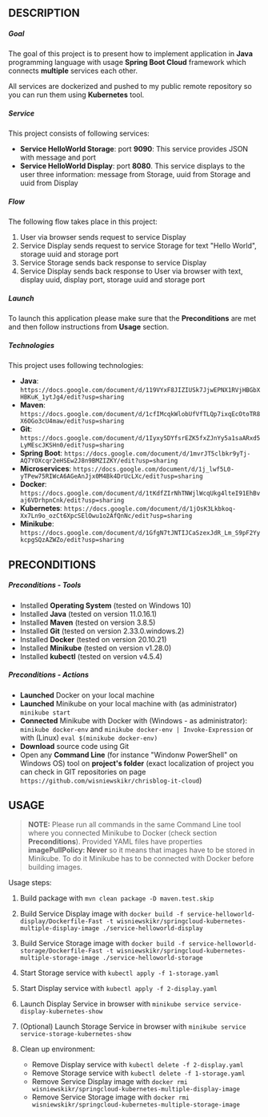 DESCRIPTION
-----------

##### Goal
The goal of this project is to present how to implement application in **Java** programming language with usage **Spring Boot Cloud** framework which connects **multiple** services each other.

All services are dockerized and pushed to my public remote repository so you can run them using **Kubernetes** tool. 

##### Service
This project consists of following services:
* **Service HelloWorld Storage**: port **9090**: This service provides JSON with message and port
* **Service HelloWorld Display**: port **8080**. This service displays to the user three information: message from Storage, uuid from Storage and uuid from Display

##### Flow
The following flow takes place in this project:
1. User via browser sends request to service Display
1. Service Display sends request to service Storage for text "Hello World", storage uuid and storage port
1. Service Storage sends back response to service Display
1. Service Display sends back response to User via browser with text, display uuid, display port, storage uuid and storage port 

##### Launch
To launch this application please make sure that the **Preconditions** are met and then follow instructions from **Usage** section.

##### Technologies
This project uses following technologies:
* **Java**: `https://docs.google.com/document/d/119VYxF8JIZIUSk7JjwEPNX1RVjHBGbXHBKuK_1ytJg4/edit?usp=sharing`
* **Maven**: `https://docs.google.com/document/d/1cfIMcqkWlobUfVfTLQp7ixqEcOtoTR8X6OGo3cU4maw/edit?usp=sharing`
* **Git**: `https://docs.google.com/document/d/1Iyxy5DYfsrEZK5fxZJnYy5a1saARxd5LyMEscJKSHn0/edit?usp=sharing`
* **Spring Boot**: `https://docs.google.com/document/d/1mvrJT5clbkr9yTj-AQ7YOXcqr2eHSEw2J8n9BMZIZKY/edit?usp=sharing`
* **Microservices**: `https://docs.google.com/document/d/1j_lwf5L0-yTPew75RIWcA6AGeAnJjx0M4Bk4DrUcLXc/edit?usp=sharing`
* **Docker**: `https://docs.google.com/document/d/1tKdfZIrNhTNWjlWcqUkg4lteI91EhBvaj6VDrhpnCnk/edit?usp=sharing`
* **Kubernetes**: `https://docs.google.com/document/d/1jOsK3Lkbkoq-Xx7Ln9o_ozCt6XpcSElOwu1o2AfQnNc/edit?usp=sharing`
* **Minikube**: `https://docs.google.com/document/d/1GfgN7tJNTIJCaSzexJdR_Lm_S9pF2YykcpgSQzAZWZo/edit?usp=sharing`


PRECONDITIONS
-------------

##### Preconditions - Tools
* Installed **Operating System** (tested on Windows 10)
* Installed **Java** (tested on version 11.0.16.1)
* Installed **Maven** (tested on version 3.8.5)
* Installed **Git** (tested on version 2.33.0.windows.2)
* Installed **Docker** (tested on version 20.10.21)
* Installed **Minikube** (tested on version v1.28.0)
* Installed **kubectl** (tested on version v4.5.4)

##### Preconditions - Actions
* **Launched** Docker on your local machine
* **Launched** Minikube on your local machine with (as administrator) `minikube start`
* **Connected** Minikube with Docker with (Windows - as administrator): `minikube docker-env` and `minikube docker-env | Invoke-Expression` or with (Linux) `eval $(minikube docker-env)` 
* **Download** source code using Git 
* Open any **Command Line** (for instance "Windonw PowerShell" on Windows OS) tool on **project's folder** (exact localization of project you can check in GIT repositories on page `https://github.com/wisniewskikr/chrisblog-it-cloud`)


USAGE
-----

> **NOTE:**  Please run all commands in the same Command Line tool where you connected Minikube to Docker (check section **Preconditions**). Provided YAML files have properties  **imagePullPolicy: Never** so it means that images have to be stored in Minikube. To do it Minikube has to be connected with Docker before building images.

Usage steps:
1. Build package with `mvn clean package -D maven.test.skip`
1. Build Service Display image with `docker build -f service-helloworld-display/Dockerfile-Fast -t wisniewskikr/springcloud-kubernetes-multiple-display-image ./service-helloworld-display`
1. Build Service Storage image with `docker build -f service-helloworld-storage/Dockerfile-Fast -t wisniewskikr/springcloud-kubernetes-multiple-storage-image ./service-helloworld-storage`
1. Start Storage service with `kubectl apply -f 1-storage.yaml`
1. Start Display service with `kubectl apply -f 2-display.yaml`
1. Launch Display Service in browser with `minikube service service-display-kubernetes-show`
1. (Optional) Launch Storage Service in browser with `minikube service service-storage-kubernetes-show`
1. Clean up environment:

    * Remove Display service with `kubectl delete -f 2-display.yaml`
    * Remove Storage service with `kubectl delete -f 1-storage.yaml`
    * Remove Service Display image with `docker rmi wisniewskikr/springcloud-kubernetes-multiple-display-image`
    * Remove Service Storage image with `docker rmi wisniewskikr/springcloud-kubernetes-multiple-storage-image`
